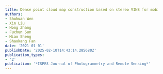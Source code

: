 ```yaml
---
title: Dense point cloud map construction based on stereo VINS for mobile vehicles
authors:
- Shuhuan Wen
- Xin Liu
- Hong Zhang
- Fuchun Sun
- Miao Sheng
- Shaokang Fan
date: '2021-01-01'
publishDate: '2025-02-10T14:43:14.285680Z'
publication_types:
- '2'
publication: '*ISPRS Journal of Photogrammetry and Remote Sensing*'
---
```

